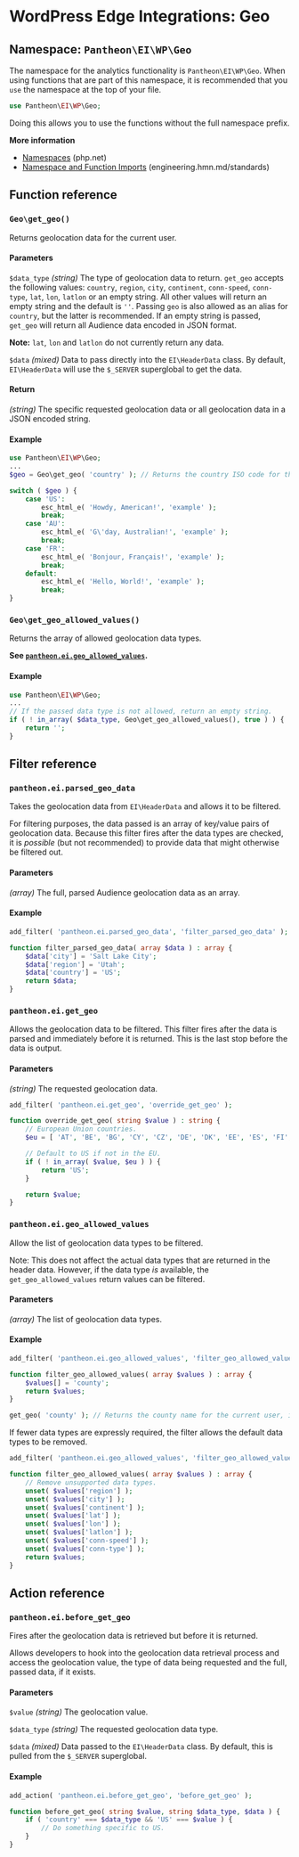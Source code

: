 # WordPress Edge Integrations: Geo

## Namespace: `Pantheon\EI\WP\Geo`

The namespace for the analytics functionality is `Pantheon\EI\WP\Geo`. When using functions that are part of this namespace, it is recommended that you `use` the namespace at the top of your file.

```php
use Pantheon\EI\WP\Geo;
```

Doing this allows you to use the functions without the full namespace prefix. 

**More information**
* [Namespaces](https://www.php.net/manual/en/language.namespaces.php) (php.net)
* [Namespace and Function Imports](https://engineering.hmn.md/standards/style/php/#namespace-and-function-imports) (engineering.hmn.md/standards)

## Function reference

### `Geo\get_geo()`

Returns geolocation data for the current user.

#### Parameters

`$data_type` _(string)_ The type of geolocation data to return. `get_geo` accepts the following values: `country`, `region`, `city`, `continent`, `conn-speed`, `conn-type`, `lat`, `lon`, `latlon` or an empty string. All other values will return an empty string and the default is `''`. Passing `geo` is also allowed as an alias for `country`, but the latter is recommended. If an empty string is passed, `get_geo` will return all Audience data encoded in JSON format.

**Note:** `lat`, `lon` and `latlon` do not currently return any data.

`$data` _(mixed)_ Data to pass directly into the `EI\HeaderData` class. By default, `EI\HeaderData` will use the `$_SERVER` superglobal to get the data.

#### Return

_(string)_ The specific requested geolocation data or all geolocation data in a JSON encoded string.

#### Example

```php
use Pantheon\EI\WP\Geo;
...
$geo = Geo\get_geo( 'country' ); // Returns the country ISO code for the current user, e.g. 'US'.

switch ( $geo ) {
	case 'US':
		esc_html_e( 'Howdy, American!', 'example' );
		break;
	case 'AU':
		esc_html_e( 'G\'day, Australian!', 'example' );
		break;
	case 'FR':
		esc_html_e( 'Bonjour, Français!', 'example' );
		break;
	default:
		esc_html_e( 'Hello, World!', 'example' );
		break;
}
```

### `Geo\get_geo_allowed_values()`

Returns the array of allowed geolocation data types.

__See [`pantheon.ei.geo_allowed_values`](#pantheon.ei.geo_allowed_values).__

#### Example

```php
use Pantheon\EI\WP\Geo;
...
// If the passed data type is not allowed, return an empty string.
if ( ! in_array( $data_type, Geo\get_geo_allowed_values(), true ) ) {
	return '';
}
```

## Filter reference

### `pantheon.ei.parsed_geo_data`

Takes the geolocation data from `EI\HeaderData` and allows it to be filtered.

For filtering purposes, the data passed is an array of key/value pairs of geolocation data. Because this filter fires after the data types are checked, it is _possible_ (but not recommended) to provide data that might otherwise be filtered out.

#### Parameters

_(array)_ The full, parsed Audience geolocation data as an array.

#### Example

```php
add_filter( 'pantheon.ei.parsed_geo_data', 'filter_parsed_geo_data' );

function filter_parsed_geo_data( array $data ) : array {
	$data['city'] = 'Salt Lake City';
	$data['region'] = 'Utah';
	$data['country'] = 'US';
	return $data;
}
```

### `pantheon.ei.get_geo`

Allows the geolocation data to be filtered. This filter fires after the data is parsed and immediately before it is returned. This is the last stop before the data is output.

#### Parameters

_(string)_ The requested geolocation data.

```php
add_filter( 'pantheon.ei.get_geo', 'override_get_geo' );

function override_get_geo( string $value ) : string {
	// European Union countries.
	$eu = [ 'AT', 'BE', 'BG', 'CY', 'CZ', 'DE', 'DK', 'EE', 'ES', 'FI', 'FR', 'GB', 'GR', 'HR', 'HU', 'IE', 'IT', 'LV', 'LT', 'LU', 'MT', 'NL', 'PL', 'PT', 'RO', 'SK', 'SI', 'SE' ];

	// Default to US if not in the EU.
	if ( ! in_array( $value, $eu ) ) {
		return 'US';
	}

	return $value;
}
```

### `pantheon.ei.geo_allowed_values`

Allow the list of geolocation data types to be filtered.

Note: This does not affect the actual data types that are returned in the header data. However, if the data type _is_ available, the `get_geo_allowed_values` return values can be filtered.

#### Parameters

_(array)_ The list of geolocation data types.

#### Example

```php
add_filter( 'pantheon.ei.geo_allowed_values', 'filter_geo_allowed_values' );

function filter_geo_allowed_values( array $values ) : array {
	$values[] = 'county';
	return $values;
}

get_geo( 'county' ); // Returns the county name for the current user, if available.
```

If fewer data types are expressly required, the filter allows the default data types to be removed.

```php
add_filter( 'pantheon.ei.geo_allowed_values', 'filter_geo_allowed_values' );

function filter_geo_allowed_values( array $values ) : array {
	// Remove unsupported data types.
	unset( $values['region'] );
	unset( $values['city'] );
	unset( $values['continent'] );
	unset( $values['lat'] );
	unset( $values['lon'] );
	unset( $values['latlon'] );
	unset( $values['conn-speed'] );
	unset( $values['conn-type'] );
	return $values;
}
```

## Action reference

### `pantheon.ei.before_get_geo`

Fires after the geolocation data is retrieved but before it is returned.

Allows developers to hook into the geolocation data retrieval process and access the geolocation value, the type of data being requested and the full, passed data, if it exists.

#### Parameters

`$value` _(string)_ The geolocation value.

`$data_type` _(string)_ The requested geolocation data type.

`$data` _(mixed)_ Data passed to the `EI\HeaderData` class. By default, this is pulled from the `$_SERVER` superglobal.

#### Example
```php
add_action( 'pantheon.ei.before_get_geo', 'before_get_geo' );

function before_get_geo( string $value, string $data_type, $data ) {
	if ( 'country' === $data_type && 'US' === $value ) {
		// Do something specific to US.
	}
}
```
